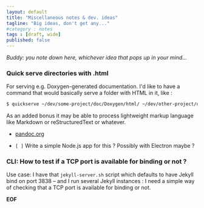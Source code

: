 ```yaml
---
layout: default
title: "Miscellaneous notes & dev. ideas"
tagline: "Big ideas, don't get any..."
#category : notes
tags : [draft, wide]
published: false
---
```


_Buddy: you note down here, whichever idea that pops up in your mind..._

### Quick serve directories with .html

For serving e.g. Doxygen-generated documentation. I'd like to have a command that would basically serve a folder with HTML in it, like :

```bash
$ quickserve ~/dev/some-project/doc/Doxygen/html/ ~/dev/other-project/doc/html
```

As an added bonus it may be able to process lightweight markup language like Markdown or reStructuredText or whatever.

* [pandoc.org](http://pandoc.org/)

* `[ ]` Write a simple Node.js app for this ?  Possibly with Electron maybe ?

### CLI: How to test if a TCP port is available for binding or not ?

Use case: I have that `jekyll-server.sh` script which defaults to have Jekyll
bind on port 3838 &ndash; and I run several Jekyll instances : I need a simple
way of checking that a TCP port is available for binding or not.

__EOF__
